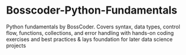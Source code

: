 # Bosscoder-Python-Fundamentals
Python fundamentals by BossCoder. Covers syntax, data types, control flow, functions, collections, and error handling with hands-on coding exercises and best practices &amp; lays foundation for later data science projects
